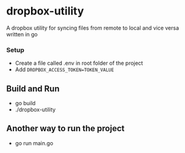 # dropbox-utility
 A dropbox utility for syncing files from remote to local and vice versa written in go

### Setup
* Create a file called .env in root folder of the project
* Add ```DROPBOX_ACCESS_TOKEN=TOKEN_VALUE```

## Build and Run
* go build
* ./dropbox-utility

## Another way to run the project
* go run main.go
